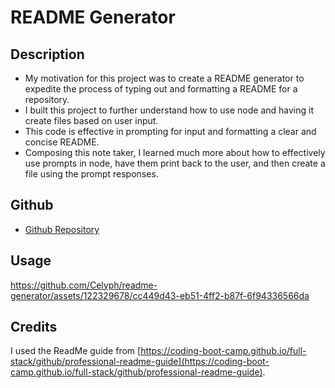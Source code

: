 # README Generator

## Description

- My motivation for this project was to create a README generator to expedite the process of typing out and formatting a README for a repository.
- I built this project to further understand how to use node and having it create files based on user input.
- This code is effective in prompting for input and formatting a clear and concise README.
- Composing this note taker, I learned much more about how to effectively use prompts in node, have them print back to the user, and then create a file using the prompt responses.

## Github
- [Github Repository](https://github.com/Celyph/readme-generator)

## Usage

https://github.com/Celyph/readme-generator/assets/122329678/cc449d43-eb51-4ff2-b87f-6f94336566da


## Credits

I used the ReadMe guide from [https://coding-boot-camp.github.io/full-stack/github/professional-readme-guide](https://coding-boot-camp.github.io/full-stack/github/professional-readme-guide).
